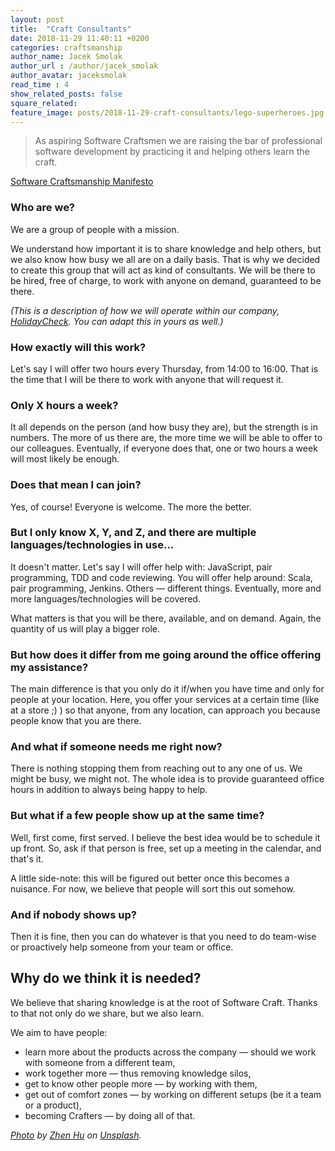 ```yaml
---
layout: post
title:  "Craft Consultants"
date: 2018-11-29 11:40:11 +0200
categories: craftsmanship
author_name: Jacek Smolak
author_url : /author/jacek_smolak
author_avatar: jaceksmolak
read_time : 4
show_related_posts: false
square_related:
feature_image: posts/2018-11-29-craft-consultants/lego-superheroes.jpg
---
```


> As aspiring Software Craftsmen we are raising the bar of professional software development by practicing it and helping others learn the craft.

[Software Craftsmanship Manifesto](http://manifesto.softwarecraftsmanship.org/)

### Who are we?

We are a group of people with a mission.

We understand how important it is to share knowledge and help others, but we also know how busy we all are on a daily basis. That is why we decided to create this group that will act as kind of consultants. We will be there to be hired, free of charge, to work with anyone on demand, guaranteed to be there.

_(This is a description of how we will operate within our company, [HolidayCheck](https://www.holidaycheck.de). You can adapt this in yours as well.)_

### How exactly will this work?

Let's say I will offer two hours every Thursday, from 14:00 to 16:00. That is the time that I will be there to work with anyone that will request it.

### Only X hours a week?

It all depends on the person (and how busy they are), but the strength is in numbers. The more of us there are, the more time we will be able to offer to our colleagues. Eventually, if everyone does that, one or two hours a week will most likely be enough.

### Does that mean I can join?

Yes, of course! Everyone is welcome. The more the better.

### But I only know X, Y, and Z, and there are multiple languages/technologies in use...

It doesn't matter. Let's say I will offer help with: JavaScript, pair programming, TDD and code reviewing. You will offer help around: Scala, pair programming, Jenkins. Others — different things. Eventually, more and more languages/technologies will be covered.

What matters is that you will be there, available, and on demand. Again, the quantity of us will play a bigger role.

### But how does it differ from me going around the office offering my assistance?

The main difference is that you only do it if/when you have time and only for people at your location. Here, you offer your services at a certain time (like at a store ;) ) so that anyone, from any location, can approach you because people know that you are there.

### And what if someone needs me right now?

There is nothing stopping them from reaching out to any one of us. We might be busy, we might not. The whole idea is to provide guaranteed office hours in addition to always being happy to help.

### But what if a few people show up at the same time?

Well, first come, first served. I believe the best idea would be to schedule it up front. So, ask if that person is free, set up a meeting in the calendar, and that's it.

A little side-note: this will be figured out better once this becomes a nuisance. For now, we believe that people will sort this out somehow.

### And if nobody shows up?

Then it is fine, then you can do whatever is that you need to do team-wise or proactively help someone from your team or office.

## Why do we think it is needed?

We believe that sharing knowledge is at the root of Software Craft. Thanks to that not only do we share, but we also learn.

We aim to have people:

- learn more about the products across the company — should we work with someone from a different team,
- work together more — thus removing knowledge silos,
- get to know other people more — by working with them,
- get out of comfort zones — by working on different setups (be it a team or a product),
- becoming Crafters — by doing all of that.

*[Photo](https://unsplash.com/photos/P90DzgKdNWo) by [Zhen Hu](https://unsplash.com/photos/P90DzgKdNWo) on [Unsplash](https://unsplash.com).*
